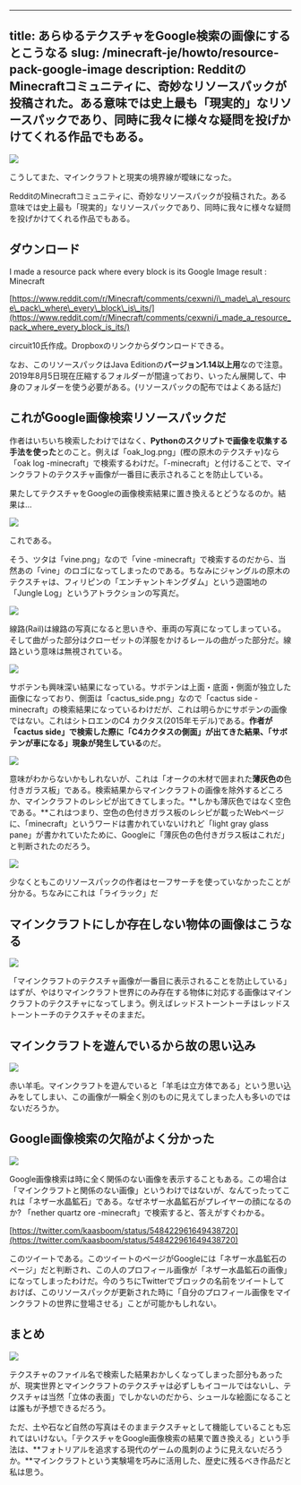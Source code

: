 
---
title: あらゆるテクスチャをGoogle検索の画像にするとこうなる
slug: /minecraft-je/howto/resource-pack-google-image
description: RedditのMinecraftコミュニティに、奇妙なリソースパックが投稿された。ある意味では史上最も「現実的」なリソースパックであり、同時に我々に様々な疑問を投げかけてくれる作品でもある。
---

![](https://cdn-ak.f.st-hatena.com/images/fotolife/s/sasigume/20210208/20210208095432.png)

こうしてまた、マインクラフトと現実の境界線が曖昧になった。

RedditのMinecraftコミュニティに、奇妙なリソースパックが投稿された。ある意味では史上最も「現実的」なリソースパックであり、同時に我々に様々な疑問を投げかけてくれる作品でもある。

## ダウンロード

I made a resource pack where every block is its Google Image result : Minecraft

[https://www.reddit.com/r/Minecraft/comments/cexwni/i\_made\_a\_resource\_pack\_where\_every\_block\_is\_its/](https://www.reddit.com/r/Minecraft/comments/cexwni/i_made_a_resource_pack_where_every_block_is_its/)

circuit10氏作成。Dropboxのリンクからダウンロードできる。

なお、このリソースパックはJava Editionの**バージョン1.14以上用**なので注意。2019年8月5日現在圧縮するフォルダーが間違っており、いったん展開して、中身のフォルダーを使う必要がある。(リソースパックの配布ではよくある話だ)

## これがGoogle画像検索リソースパックだ

作者はいちいち検索したわけではなく、**Pythonのスクリプトで画像を収集する手法を使った**とのこと。例えば「oak\_log.png」(樫の原木のテクスチャ)なら「oak log -minecraft」で検索するわけだ。「-minecraft」と付けることで、マインクラフトのテクスチャ画像が一番目に表示されることを防止している。

果たしてテクスチャをGoogleの画像検索結果に置き換えるとどうなるのか。結果は…

![](https://cdn-ak.f.st-hatena.com/images/fotolife/s/sasigume/20210208/20210208095356.png)

これである。

そう、ツタは「vine.png」なので「vine -minecraft」で検索するのだから、当然あの「vine」のロゴになってしまったのである。ちなみにジャングルの原木のテクスチャは、フィリピンの「エンチャントキングダム」という遊園地の「Jungle Log」というアトラクションの写真だ。

![](https://cdn-ak.f.st-hatena.com/images/fotolife/s/sasigume/20210208/20210208095359.png)

線路(Rail)は線路の写真になると思いきや、車両の写真になってしまっている。そして曲がった部分はクローゼットの洋服をかけるレールの曲がった部分だ。線路という意味は無視されている。

![](https://cdn-ak.f.st-hatena.com/images/fotolife/s/sasigume/20210208/20210208095405.png)

サボテンも興味深い結果になっている。サボテンは上面・底面・側面が独立した画像になっており、側面は「cactus\_side.png」なので「cactus side -minecraft」の検索結果になっているわけだが、これは明らかにサボテンの画像ではない。これはシトロエンのC4 カクタス(2015年モデル)である。**作者が「cactus side」で検索した際に「C4カクタスの側面」が出てきた結果、「サボテンが車になる」現象が発生している**のだ。

![](https://cdn-ak.f.st-hatena.com/images/fotolife/s/sasigume/20210208/20210208095425.png)

意味がわからないかもしれないが、これは「オークの木材で囲まれた**薄灰色の**色付きガラス板」である。検索結果からマインクラフトの画像を除外するどころか、マインクラフトのレシピが出てきてしまった。**しかも薄灰色ではなく空色である。**これはつまり、空色の色付きガラス板のレシピが載ったWebページに、「minecraft」というワードは書かれていないけれど「light gray glass pane」が書かれていたために、Googleに「薄灰色の色付きガラス板はこれだ」と判断されたのだろう。

![](https://cdn-ak.f.st-hatena.com/images/fotolife/s/sasigume/20210208/20210208095416.png)

少なくともこのリソースパックの作者はセーフサーチを使っていなかったことが分かる。ちなみにこれは「ライラック」だ

## マインクラフトにしか存在しない物体の画像はこうなる

![](https://cdn-ak.f.st-hatena.com/images/fotolife/s/sasigume/20210208/20210208095408.png)

「マインクラフトのテクスチャ画像が一番目に表示されることを防止している」はずが、やはりマインクラフト世界にのみ存在する物体に対応する画像はマインクラフトのテクスチャになってしまう。例えばレッドストーントーチはレッドストーントーチのテクスチャそのままだ。

## マインクラフトを遊んでいるから故の思い込み

![](https://cdn-ak.f.st-hatena.com/images/fotolife/s/sasigume/20210208/20210208095413.png)

赤い羊毛。マインクラフトを遊んでいると「羊毛は立方体である」という思い込みをしてしまい、この画像が一瞬全く別のものに見えてしまった人も多いのではないだろうか。

## Google画像検索の欠陥がよく分かった

![](https://cdn-ak.f.st-hatena.com/images/fotolife/s/sasigume/20210208/20210208095420.png)

Google画像検索は時に全く関係のない画像を表示することもある。この場合は「マインクラフトと関係のない画像」というわけではないが、なんてったってこれは「ネザー水晶鉱石」である。なぜネザー水晶鉱石がプレイヤーの顔になるのか? 「nether quartz ore -minecraft」で検索すると、答えがすぐわかる。

[https://twitter.com/kaasboom/status/548422961649438720](https://twitter.com/kaasboom/status/548422961649438720)

このツイートである。このツイートのページがGoogleには「ネザー水晶鉱石のページ」だと判断され、この人のプロフィール画像が「ネザー水晶鉱石の画像」になってしまったわけだ。今のうちにTwitterでブロックの名前をツイートしておけば、このリソースパックが更新された時に「自分のプロフィール画像をマインクラフトの世界に登場させる」ことが可能かもしれない。

## まとめ

![](https://cdn-ak.f.st-hatena.com/images/fotolife/s/sasigume/20210208/20210208095429.png)

テクスチャのファイル名で検索した結果おかしくなってしまった部分もあったが、現実世界とマインクラフトのテクスチャは必ずしもイコールではないし、テクスチャは当然「立体の表面」でしかないのだから、シュールな絵面になることは誰もが予想できるだろう。

ただ、土や石など自然の写真はそのままテクスチャとして機能していることも忘れてはいけない。「テクスチャをGoogle画像検索の結果で置き換える」という手法は、**フォトリアルを追求する現代のゲームの風刺のように見えないだろうか。**マインクラフトという実験場を巧みに活用した、歴史に残るべき作品だと私は思う。
